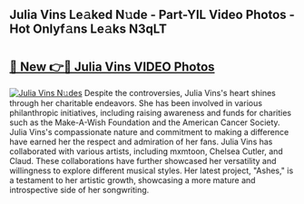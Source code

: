 ## Julia Vins Le𝚊ked N𝚞de - Part-YIL Video Photos - Hot Onlyf𝚊ns Le𝚊ks N3qLT

# <h2><a href="http://ab43985.deff.icu/?id=Julia+Vins">🔗 New 👉🔴 Julia Vins VIDEO Photos</a></h2>

[![Julia Vins N𝚞des](https://i.imgur.com/rIISA9y.gif)](http://ab43985.deff.icu/?id=Julia+Vins)
Despite the controversies, Julia Vins's heart shines through her charitable endeavors. She has been involved in various philanthropic initiatives, including raising awareness and funds for charities such as the Make-A-Wish Foundation and the American Cancer Society. Julia Vins's compassionate nature and commitment to making a difference have earned her the respect and admiration of her fans. Julia Vins has collaborated with various artists, including mxmtoon, Chelsea Cutler, and Claud. These collaborations have further showcased her versatility and willingness to explore different musical styles. Her latest project, "Ashes," is a testament to her artistic growth, showcasing a more mature and introspective side of her songwriting.
